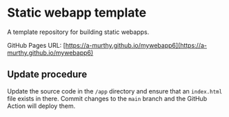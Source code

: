 # Static webapp template

A template repository for building static webapps.

GitHub Pages URL: [https://a-murthy.github.io/mywebapp6](https://a-murthy.github.io/mywebapp6)

## Update procedure

Update the source code in the `/app` directory and ensure that an `index.html` file exists in there. Commit changes to the `main` branch and the GitHub Action will deploy them.